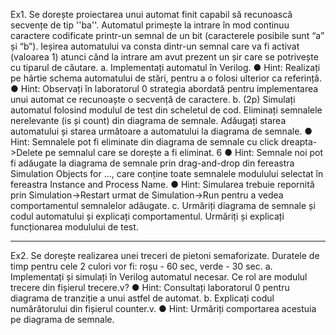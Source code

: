 Ex1. Se dorește proiectarea unui automat finit capabil să recunoască secvențe de tip ''ba''. Automatul
primește la intrare în mod continuu caractere codificate printr-un semnal de un bit (caracterele
posibile sunt “a” și “b”). Ieșirea automatului va consta dintr-un semnal care va fi activat (valoarea 1)
atunci când la intrare am avut prezent un șir care se potrivește cu tiparul de căutare.
a. Implementați automatul în Verilog.
● Hint: Realizați pe hârtie schema automatului de stări, pentru a o folosi ulterior ca referință.
● Hint: Observați în laboratorul 0 strategia abordată pentru implementarea unui automat ce
recunoaște o secvență de caractere.
b. (2p) Simulați automatul folosind modulul de test din scheletul de cod. Eliminați semnalele
nerelevante (is și count) din diagrama de semnale. Adăugați starea automatului și starea
următoare a automatului la diagrama de semnale.
● Hint: Semnalele pot fi eliminate din diagrama de semnale cu click dreapta->Delete pe
semnalul care se dorește a fi eliminat.
6
● Hint: Semnale noi pot fi adăugate la diagrama de semnale prin drag-and-drop din fereastra
Simulation Objects for ..., care conține toate semnalele modulului selectat în fereastra
Instance and Process Name.
● Hint: Simularea trebuie repornită prin Simulation->Restart urmat de Simulation->Run pentru
a vedea comportamentul semnalelor adăugate.
c. Urmăriți diagrama de semnale și codul automatului și explicați comportamentul. Urmăriți și
explicați funcționarea modulului de test.
_________________________________________________________________________________________________________

Ex2. Se dorește realizarea unei treceri de pietoni semaforizate. Duratele de timp pentru cele 2 culori vor
fi: roșu - 60 sec, verde - 30 sec.
a. Implementați și simulați în Verilog automatul necesar. Ce rol are modulul trecere din fișierul
trecere.v?
● Hint: Consultați laboratorul 0 pentru diagrama de tranziție a unui astfel de automat.
b. Explicați codul numărătorului din fișierul counter.v.
● Hint: Urmăriți comportarea acestuia pe diagrama de semnale.
